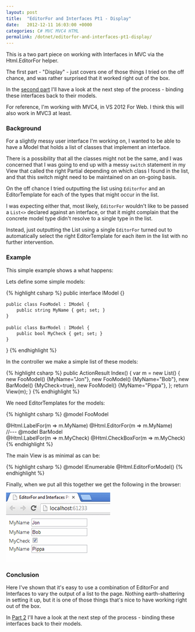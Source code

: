 ```yaml
---
layout: post
title:  "EditorFor and Interfaces Pt1 - Display"
date:   2012-12-11 16:03:00 +0000
categories: C# MVC MVC4 HTML
permalink: /dotnet/editorfor-and-interfaces-pt1-display/
---
```



This is a two part piece on working with Interfaces in MVC via the Html.EditorFor helper.

The first part - "Display" - just covers one of those things I tried on the off chance, and was rather surprised that it worked right out of the box.

In the [second part](http://www.jonegerton.com/dotnet/editorfor-and-interfaces-pt2-binding/) I'll have a look at the next step of the process - binding these interfaces back to their models.

For reference, I'm working with MVC4, in VS 2012 For Web. I think this will also work in MVC3 at least.

### Background

For a slightly messy user interface I'm working on, I wanted to be able to have a Model that holds a list of classes that implement an interface.

There is a possibility that all the classes might not be the same, and I was concerned that I was going to end up with a messy `switch` statement in my View that called the right Partial depending on which class I found in the list, and that this switch might need to be maintained on an on-going basis.

On the off chance I tried outputting the list using `EditorFor` and an EditorTemplate for each of the types that might occur in the list.

I was expecting either that, most likely, `EditorFor` wouldn't like to be passed a `List<>` declared against an interface, or that it might complain that the concrete model type didn't resolve to a single type in the list.

Instead, just outputting the List using a single `EditorFor` turned out to automatically select the right EditorTemplate for each item in the list with no further intervention.

### Example

This simple example shows a what happens:

Lets define some simple models:

{% highlight csharp %}
public interface IModel {}

    public class FooModel : IModel {
        public string MyName { get; set; }
    }

    public class BarModel : IModel {
        public bool MyCheck { get; set; }
    }
}
{% endhighlight %}

In the controller we make a simple list of these models:

{% highlight csharp %}
public ActionResult Index()
{
    var m = new List<IModel>() {
        new FooModel() {MyName="Jon"},
        new FooModel() {MyName="Bob"},
        new BarModel() {MyCheck=true},
        new FooModel() {MyName="Pippa"},
    };
    return View(m);
}
{% endhighlight %}

We need EditorTemplates for the models:

{% highlight csharp %}
@model FooModel   
<div>
    @Html.LabelFor(m => m.MyName)
    @Html.EditorFor(m => m.MyName)
</div>
//---
@model BarModel
<div>
    @Html.LabelFor(m => m.MyCheck)
    @Html.CheckBoxFor(m => m.MyCheck)
</div>
{% endhighlight %}

The main View is as minimal as can be:

{% highlight csharp %}
@model IEnumerable<IModel>
@Html.EditorForModel()
{% endhighlight %}

Finally, when we put all this together we get the following in the browser:

<img src="/assets/EditorForAndInterfacesPt1.png" alt="EditorFor And Interfaces Pt1 Result">

### Conclusion

Here I've shown that it's easy to use a combination of EditorFor and Interfaces to vary the output of a list to the page. Nothing earth-shattering in setting it up, but it is one of those things that's nice to have working right out of the box.

In [Part 2](http://www.jonegerton.com/dotnet/editorfor-and-interfaces-pt2-binding) I'll have a look at the next step of the process - binding these interfaces back to their models.
